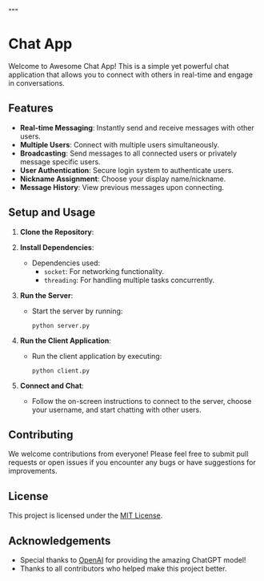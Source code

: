 """
# Chat App

Welcome to Awesome Chat App! This is a simple yet powerful chat application that allows you to connect with others in real-time and engage in conversations.

## Features

- **Real-time Messaging**: Instantly send and receive messages with other users.
- **Multiple Users**: Connect with multiple users simultaneously.
- **Broadcasting**: Send messages to all connected users or privately message specific users.
- **User Authentication**: Secure login system to authenticate users.
- **Nickname Assignment**: Choose your display name/nickname.
- **Message History**: View previous messages upon connecting.

## Setup and Usage

1. **Clone the Repository**:

2. **Install Dependencies**:
    - Dependencies used:
        - `socket`: For networking functionality.
        - `threading`: For handling multiple tasks concurrently.
3. **Run the Server**:
    - Start the server by running:
        ```
        python server.py
        ```

4. **Run the Client Application**:
    - Run the client application by executing:
        ```
        python client.py
        ```

5. **Connect and Chat**:
    - Follow the on-screen instructions to connect to the server, choose your username, and start chatting with other users.

## Contributing

We welcome contributions from everyone! Please feel free to submit pull requests or open issues if you encounter any bugs or have suggestions for improvements.

## License

This project is licensed under the [MIT License](LICENSE).

## Acknowledgements

- Special thanks to [OpenAI](https://openai.com) for providing the amazing ChatGPT model!
- Thanks to all contributors who helped make this project better.


